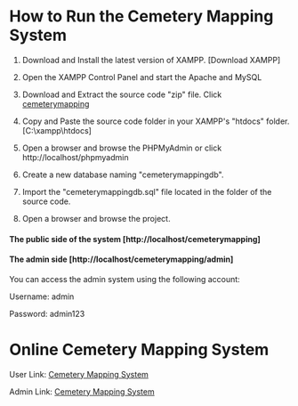 # How to Run the Cemetery Mapping System

1. Download and Install the latest version of XAMPP. [Download XAMPP]

2. Open the XAMPP Control Panel and start the Apache and MySQL

3. Download and Extract the source code "zip" file. Click [cemeterymapping](https://drive.google.com/file/d/11sI3RVkV664jypIiNtR8ubmR4tAR9pl5/view?usp=sharing)

4. Copy and Paste the source code folder in your XAMPP's "htdocs" folder. [C:\xampp\htdocs\]

5. Open a browser and browse the PHPMyAdmin or click http://localhost/phpmyadmin

6. Create a new database naming "cemeterymappingdb".

7. Import the "cemeterymappingdb.sql" file located in the folder of the source code.

8. Open a browser and browse the project.



#### The public side of the system [http://localhost/cemeterymapping] 

#### The admin side [http://localhost/cemeterymapping/admin]

You can access the admin system using the following account:

Username: admin

Password: admin123




# Online Cemetery Mapping System

User Link: 
[Cemetery Mapping System](http://ormoccemeterymapping.great-site.net/)

Admin Link:
[Cemetery Mapping System](http://ormoccemeterymapping.great-site.net/admin/login.php)


